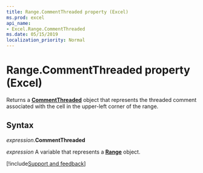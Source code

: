 ```yaml
---
title: Range.CommentThreaded property (Excel)
ms.prod: excel
api_name:
- Excel.Range.CommentThreaded
ms.date: 05/15/2019
localization_priority: Normal
---
```



# Range.CommentThreaded property (Excel)

Returns a **[CommentThreaded](Excel.CommentThreaded.md)** object that represents the threaded comment associated with the cell in the upper-left corner of the range.


## Syntax

_expression_.**CommentThreaded**

_expression_ A variable that represents a **[Range](excel.range(object).md)** object.




[!include[Support and feedback](~/includes/feedback-boilerplate.md)]